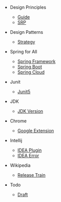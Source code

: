 - Design Principles
  - [Guide](book/desgin-principle/guide.md)
  - [SRP](book/desgin-principle/SRP.md)

- Design Patterns
  - [Strategy](book/desgin-pattern/Strategy.md)
    
- Spring for All
  - [Spring Framework](book/spring-for-all/spring-framework/guide.md)
  - [Spring Boot](book/spring-for-all/spring-boot/guide.md)
  - [Spring Cloud](book/spring-for-all/spring-cloud/guide.md)

- Junit
  - [Junit5](book/junit/Junit5.md)

- JDK
  - [JDK Version](book/jdk/jdk-version.md)

- Chrome
  - [Google Extension](book/chrome/google-extension.md)

- Intellij
  - [IDEA Plugin](book/idea/idea-plugin.md)
  - [IDEA Error](book/idea/idea-error.md)

- Wikipedia
  - [Release Train](book/wikipedia/release-train.md)    

- Todo
  - [Draft](book/todo/draft.md)